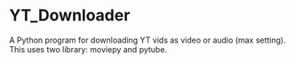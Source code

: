 # YT_Downloader
A Python program for downloading YT vids as video or audio (max setting). <br>
This uses two library: moviepy and pytube.
